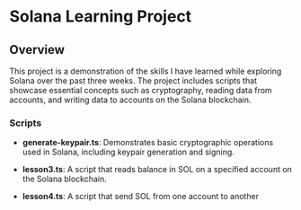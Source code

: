 # Solana Learning Project

## Overview

This project is a demonstration of the skills I have learned while exploring Solana over the past three weeks. The project includes scripts that showcase essential concepts such as cryptography, reading data from accounts, and writing data to accounts on the Solana blockchain.

### Scripts

- **generate-keypair.ts**: Demonstrates basic cryptographic operations used in Solana, including keypair generation and signing.
  
- **lesson3.ts**: A script that reads balance in SOL on a specified account on the Solana blockchain.
  
- **lesson4.ts**: A script that  send SOL from one account to another